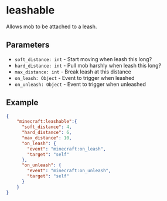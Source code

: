 
# leashable

Allows mob to be attached to a leash.

## Parameters

* `soft_distance: int` - Start moving when leash this long?
* `hard_distance: int` - Pull mob harshly when leash this long?
* `max_distance: int` - Break leash at this distance 
* `on_leash: Object` - Event to trigger when leashed
* `on_unleash: Object` - Event to trigger when unleashed

## Example

````json
{
    "minecraft:leashable":{
      "soft_distance": 4,
      "hard_distance": 6,
      "max_distance": 10,
      "on_leash": {
        "event": "minecraft:on_leash",
        "target": "self"
      },
      "on_unleash": {
        "event": "minecraft:on_unleash",
        "target": "self"
      }
    }
}
````
